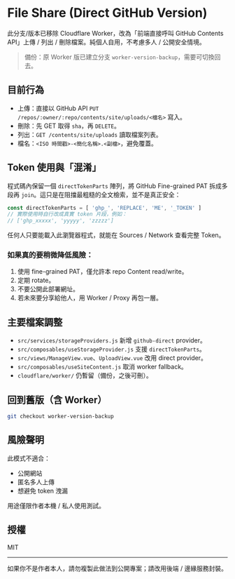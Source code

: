 ﻿# File Share (Direct GitHub Version)

此分支/版本已移除 Cloudflare Worker，改為「前端直接呼叫 GitHub Contents API」上傳 / 列出 / 刪除檔案。純個人自用，不考慮多人 / 公開安全情境。

> 備份：原 Worker 版已建立分支 `worker-version-backup`，需要可切換回去。

## 目前行為
* 上傳：直接以 GitHub API `PUT /repos/:owner/:repo/contents/site/uploads/<檔名>` 寫入。
* 刪除：先 GET 取得 `sha`，再 `DELETE`。
* 列出：`GET /contents/site/uploads` 讀取檔案列表。
* 檔名：`<ISO 時間戳>-<簡化名稱>.<副檔>`，避免覆蓋。

## Token 使用與「混淆」
程式碼內保留一個 `directTokenParts` 陣列，將 GitHub Fine-grained PAT 拆成多段再 `join`。這只是在阻擋最粗糙的全文檢索，並不是真正安全：

```js
const directTokenParts = [ 'ghp_', 'REPLACE', 'ME', '_TOKEN' ]
// 實際使用時自行改成真實 token 片段，例如：
// ['ghp_xxxxx', 'yyyyy', 'zzzzz']
```

任何人只要能載入此瀏覽器程式，就能在 Sources / Network 查看完整 Token。

### 如果真的要稍微降低風險：
1. 使用 fine-grained PAT，僅允許本 repo Content read/write。
2. 定期 rotate。
3. 不要公開此部署網址。
4. 若未來要分享給他人，用 Worker / Proxy 再包一層。

## 主要檔案調整
* `src/services/storageProviders.js` 新增 `github-direct` provider。
* `src/composables/useStorageProvider.js` 支援 `directTokenParts`。
* `src/views/ManageView.vue`、`UploadView.vue` 改用 direct provider。
* `src/composables/useSiteContent.js` 取消 worker fallback。
* `cloudflare/worker/` 仍暫留（備份，之後可刪）。

## 回到舊版（含 Worker）
```bash
git checkout worker-version-backup
```

## 風險聲明
此模式不適合：
* 公開網站
* 匿名多人上傳
* 想避免 token 洩漏

用途僅限作者本機 / 私人使用測試。

## 授權
MIT

---
如果你不是作者本人，請勿複製此做法到公開專案；請改用後端 / 邊緣服務封裝。

